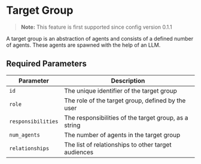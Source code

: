 # Target Group

> **Note:** This feature is first supported since config version 0.1.1 

A target group is an abstraction of agents and consists of a defined number of agents. These agents are spawned with the help of an LLM.

## Required Parameters

 Parameter | Description |
-----------|-------------|
 `id` | The unique identifier of the target group |
 `role` | The role of the target group, defined by the user |
 `responsibilities` | The responsibilities of the target group, as a string |
 `num_agents` | The number of agents in the target group |
 `relationships` | The list of relationships to other target audiences |
